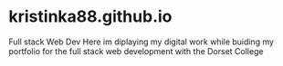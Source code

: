 # kristinka88.github.io
Full stack Web Dev
Here im diplaying my digital work while buiding my portfolio for the full stack web development with the Dorset College 